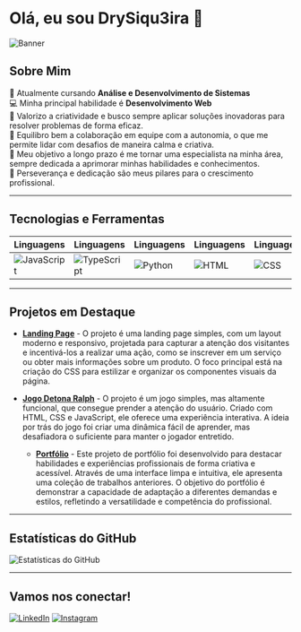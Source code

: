 # Olá, eu sou DrySiqu3ira 👋

![Banner](https://cdn.pixabay.com/photo/2019/05/21/22/19/clouds-4220281_1280.png)

## Sobre Mim
🌱 Atualmente cursando **Análise e Desenvolvimento de Sistemas**  
💻 Minha principal habilidade é **Desenvolvimento Web**  
🎨 Valorizo a criatividade e busco sempre aplicar soluções inovadoras para resolver problemas de forma eficaz.  
🤝 Equilibro bem a colaboração em equipe com a autonomia, o que me permite lidar com desafios de maneira calma e criativa.  
🎯 Meu objetivo a longo prazo é me tornar uma especialista na minha área, sempre dedicada a aprimorar minhas habilidades e conhecimentos.  
💪 Perseverança e dedicação são meus pilares para o crescimento profissional.

---

## Tecnologias e Ferramentas

| Linguagens   | Linguagens   | Linguagens   | Linguagens   | Linguagens   |
|--------------|--------------|--------------|--------------|--------------|
| ![JavaScript](https://img.shields.io/badge/-JavaScript-F7DF1E?style=flat-square&logo=javascript&logoColor=black) | ![TypeScript](https://img.shields.io/badge/-TypeScript-007ACC?style=flat-square&logo=typescript&logoColor=white)  | ![Python](https://img.shields.io/badge/-Python-3776AB?style=flat-square&logo=python&logoColor=white) | ![HTML](https://img.shields.io/badge/-HTML-E34F26?style=flat-square&logo=html5&logoColor=white) | ![CSS](https://img.shields.io/badge/-CSS-1572B6?style=flat-square&logo=css3&logoColor=white) 

---

## Projetos em Destaque

- [**Landing Page**](https://drysiqu3ira.github.io/css-desafio-01/) - O projeto é uma landing page simples, com um layout moderno e responsivo, projetada para capturar a atenção dos visitantes e incentivá-los a realizar uma ação, como se inscrever em um serviço ou obter mais informações sobre um produto. O foco principal está na criação do CSS para estilizar e organizar os componentes visuais da página.


- [**Jogo Detona Ralph**](https://drysiqu3ira.github.io/jsgame-detona-ralph-me/) - O projeto é um jogo simples, mas altamente funcional, que consegue prender a atenção do usuário. Criado com HTML, CSS e JavaScript, ele oferece uma experiência interativa. A ideia por trás do jogo foi criar uma dinâmica fácil de aprender, mas desafiadora o suficiente para manter o jogador entretido.
  - [**Portfólio**](https://drysiqu3ira.github.io/) - Este projeto de portfólio foi desenvolvido para destacar habilidades e experiências profissionais de forma criativa e acessível. Através de uma interface limpa e intuitiva, ele apresenta uma coleção de trabalhos anteriores. O objetivo do portfólio é demonstrar a capacidade de adaptação a diferentes demandas e estilos, refletindo a versatilidade e competência do profissional.
<!-- [**Nome do Projeto 3**](URL_do_projeto_3) - Breve descrição do projeto. -->

---

## Estatísticas do GitHub

![Estatísticas do GitHub](https://github-readme-stats.vercel.app/api?username=DrySiqu3ira&show_icons=true&theme=radical)


---

## Vamos nos conectar!

[![LinkedIn](https://img.shields.io/badge/-LinkedIn-0077B5?style=flat-square&logo=linkedin&logoColor=white)](https://www.linkedin.com/in/adrienne-siqueira/) 
[![Instagram](https://img.shields.io/badge/-Instagram-E1306C?style=flat-square&logo=instagram&logoColor=white)](https://www.instagram.com/drysiqu3ira/) 
